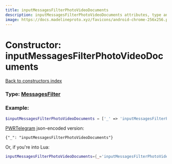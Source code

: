 ```yaml
---
title: inputMessagesFilterPhotoVideoDocuments
description: inputMessagesFilterPhotoVideoDocuments attributes, type and example
image: https://docs.madelineproto.xyz/favicons/android-chrome-256x256.png
---
```

# Constructor: inputMessagesFilterPhotoVideoDocuments  
[Back to constructors index](index.md)






### Type: [MessagesFilter](../types/MessagesFilter.md)


### Example:

```php
$inputMessagesFilterPhotoVideoDocuments = ['_' => 'inputMessagesFilterPhotoVideoDocuments'];
```  

[PWRTelegram](https://pwrtelegram.xyz) json-encoded version:

```
{"_": "inputMessagesFilterPhotoVideoDocuments"}
```


Or, if you're into Lua:

```lua
inputMessagesFilterPhotoVideoDocuments={_='inputMessagesFilterPhotoVideoDocuments'}

```


